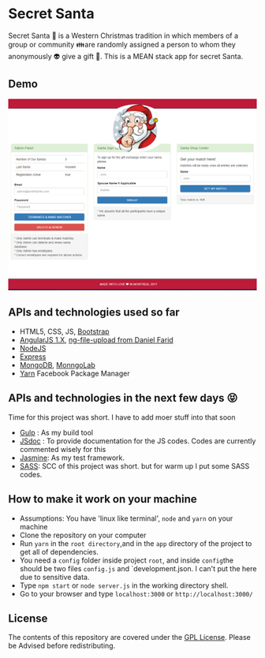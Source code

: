 # Secret Santa
Secret Santa :santa: is a Western Christmas tradition in which members of a group or community :family:are randomly assigned a person to whom they anonymously :alien: give a gift :gift:. This is a MEAN stack app for secret Santa.

## Demo
![homepage](doc-images/secret_santa_app.PNG)

## APIs and technologies used so far
- HTML5, CSS, JS, [Bootstrap](http://getbootstrap.com/)
- [AngularJS 1.X](https://angularjs.org/), [ng-file-upload from Daniel Farid](https://github.com/danialfarid/ng-file-upload)
- [NodeJS](https://nodejs.org/en/)
- [Express](http://expressjs.com/)
- [MongoDB](https://www.mongodb.org/), [MonngoLab](https://mlab.com/welcome/)
- [Yarn](https://yarnpkg.com/lang/en/) Facebook Package Manager

## APIs and technologies in the next few days :stuck_out_tongue_closed_eyes:
Time for this project was short. I have to add moer stuff into that soon
- [Gulp]() : As my build tool
- [JSdoc]() : To provide documentation for the JS codes. Codes are currently commented wisely for this
- [Jasmine](): As my test framework.
- [SASS](): SCC of this project was short. but for warm up I put some SASS codes.

## How to make it work on your machine
- Assumptions: You have 'linux like terminal', `node` and `yarn` on your machine
- Clone the repository on your computer
- Run `yarn` in the `root directory`,and in the `app` directory of the project to get all of dependencies.
- You need a `config` folder inside project `root`, and inside `config`the should be two files `config.js` and `development.json. I can't put the here due to sensitive data.
- Type `npm start` or `node server.js` in the working directory shell.
- Go to your browser and type `localhost:3000` or `http://localhost:3000/`

## License

The contents of this repository are covered under the [GPL License](LICENSE.txt). Please be Advised before redistributing.
